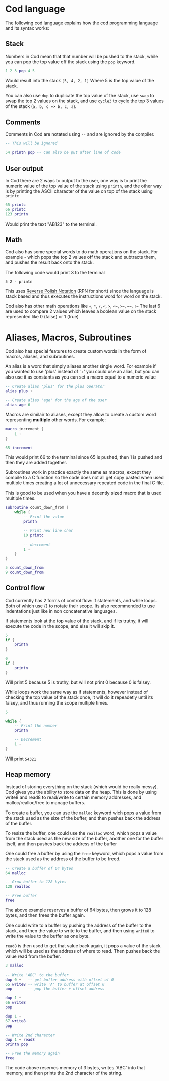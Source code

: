 # Cod language
The following cod language explains how the cod programming language and its syntax works:

## Stack
Numbers in Cod mean that that number will be pushed to the stack, while you can pop the top value off the stack using the `pop` keyword.

```lua
1 2 3 pop 4 5
```

Would result into the stack `[5, 4, 2, 1]` Where 5 is the top value of the stack.

You can also use `dup` to duplicate the top value of the stack, use `swap` to swap the top 2 values on the stack, and use `cycle3` to cycle the top 3 values of the stack (`a, b, c => b, c, a`).

## Comments
Comments in Cod are notated using `--` and are ignored by the compiler.

```lua
-- This will be ignored

54 printn pop -- Can also be put after line of code
```

## User output
In Cod there are 2 ways to output to the user, one way is to print the numeric value of the top value of the stack using `printn`, and the other way is by printing the ASCII character of the value on top of the stack using `printc`

```lua
65 printc
66 printc
123 printn
```

Would print the text "AB123" to the terminal.

## Math
Cod also has some special words to do math operations on the stack. For example - which pops the top 2 values off the stack and subtracts them, and pushes the result back onto the stack.

The following code would print 3 to the terminal
```
5 2 - printn
```

This uses [Reverse Polish Notation](https://en.wikipedia.org/wiki/Reverse_Polish_notation) (RPN for short) since the language is stack based and thus executes the instructions word for word on the stack.

Cod also has other math operations like `+`, `*`, `/`, `<`, `>`, `<=`, `>=`, `==`, `!=` The last 6 are used to compare 2 values which leaves a boolean value on the stack represented like 0 (false) or 1 (true)

# Aliases, Macros, Subroutines
Cod also has special features to create custom words in the form of macros, aliases, and subroutines.

An alias is a word that simply aliases another single word. For example if you wanted to use 'plus' instead of '+' you could use
an alias, but you can also use it as constants as you can set a macro equal to a numeric value

```lua
-- Create alias 'plus' for the plus operator
alias plus +

-- Create alias 'age' for the age of the user
alias age 6
```

Macros are similair to aliases, except they allow to create a custom word representing **multiple** other words. For example:

```lua
macro increment {
    1 +
}

65 increment
```

This would print 66 to the terminal since 65 is pushed, then 1 is pushed and then they are added together.

Subroutines work in practice exactly the same as macros, except they compile to a C function so the code does not all get copy pasted when used multiple times creating a lot of unnecessary repeated code in the final C file.

This is good to be used when you have a decently sized macro that is used multiple times.

```lua
subroutine count_down_from {
    while {
        -- Print the value
        printn

        -- Print new line char
        10 printc

        -- decrement
        1 -
    }
}

5 count_down_from
9 count_down_from
```

## Control flow
Cod currently has 2 forms of control flow: if statements, and while loops. Both of which use {} to notate their scope. Its also recommended to use indentations just like in non concatenative languages.

If statements look at the top value of the stack, and if its truthy, it will execute the code in the scope, and else it will skip it.

```lua
5
if {
    printn
}

0
if {
    printn
}
```

Will print 5 because 5 is truthy, but will not print 0 because 0 is falsey.

While loops work the same way as if statements, however instead of checking the top value of the stack once, it will do it repeadetly until its falsey, and thus running the scope multiple times.

```lua
5

while {
    -- Print the number
    printn

    -- Decrement
    1 -
}
```

Will print `54321`

## Heap memory
Instead of storing everything on the stack (which would be really messy). Cod gives you the ability to store data on the heap. This is done by using write8 and read8 to read/write to certain memory addresses, and malloc/realloc/free to manage buffers.

To create a buffer, you can use the `malloc` keyword wich pops a value from the stack used as the size of the buffer, and then pushes back the address of the buffer.

To resize the buffer, one could use the `realloc` word, which pops a value from the stack used as the new size of the buffer, another one for the buffer itself, and then pushes back the address of the buffer

One could free a buffer by using the `free` keyword, which pops a value from the stack used as the address of the buffer to be freed.

```lua
-- Create a buffer of 64 bytes
64 malloc

-- Grow buffer to 128 bytes
128 realloc

-- Free buffer
free
```

The above example reserves a buffer of 64 bytes, then grows it to 128 bytes, and then frees the buffer again.

One could write to a buffer by pushing the address of the buffer to the stack, and then the value to write to the buffer, and then using `write8` to write the value to the buffer as one byte.

`read8` is then used to get that value back again, it pops a value of the stack which will be used as the address of where to read. Then pushes back the value read from the buffer.

```lua
3 malloc

-- Write 'ABC' to the buffer
dup 0 +   -- get buffer address with offset of 0
65 write8 -- write 'A' to buffer at offset 0
pop       -- pop the buffer + offset address

dup 1 +
66 write8
pop

dup 1 +
67 write8
pop

-- Write 2nd character
dup 1 + read8
printn pop

-- Free the memory again
free
```

The code above reserves memory of 3 bytes, writes 'ABC' into that memory, and then prints the 2nd character of the string.